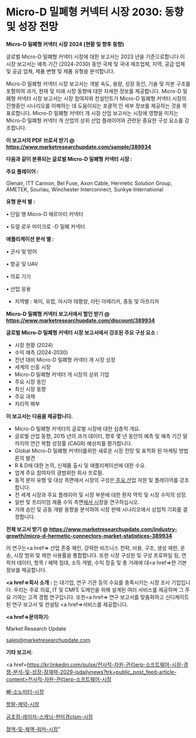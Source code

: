 # Micro-D 밀폐형 커넥터 시장 2030: 동향 및 성장 전망

<strong>Micro-D 밀폐형 커넥터 시장 2024 (현황 및 향후 동향)</strong>

글로벌 Micro-D 밀폐형 커넥터 시장에 대한 보고서는 2023 년을 기준으로합니다.이 시장 보고서는 예측 기간 (2024-2030) 동안 국제 및 국내 제조업체, 지역, 공급 업체 및 공급 업체, 제품 변형 및 제품 유형을 분석합니다.

Micro-D 밀폐형 커넥터 시장 보고서는 개발 속도, 용량, 성장 동인, 기술 및 자본 구조를 포함하여 과거, 현재 및 미래 시장 동향에 대한 자세한 정보를 제공합니다. Micro-D 밀폐형 커넥터 시장 보고서는 시장 참여자와 컨설턴트가 Micro-D 밀폐형 커넥터 시장의 진행중인 시나리오를 이해하는 데 도움이되는 포괄적 인 세부 정보를 제공하는 것을 목표로합니다. Micro-D 밀폐형 커넥터 개 시장 산업 보고서는 시장에 영향을 미치는 Micro-D 밀폐형 커넥터 개 산업의 상위 산업 플레이어와 관련된 중요한 구성 요소를 강조합니다.



<strong>이 보고서의 PDF 브로셔 받기 @ <a href=https://www.marketresearchupdate.com/sample/389934>https://www.marketresearchupdate.com/sample/389934</a></strong>



<strong>다음과 같이 분류되는 글로벌 Micro-D 밀폐형 커넥터 시장 :</strong>



<strong>주요 플레이어 :</strong>

Glenair, ITT Cannon, Bel Fuse, Axon Cable, Hermetic Solution Group, AMETEK, Souriau, Winchester Interconnect, Sunkye International



<strong>유형 분석 별 :</strong>

• 단일 행 Micro-D 헤르마티 커넥터

• 듀얼 로우 마이크로 -D 밀폐 커넥터



<strong>애플리케이션 분석 별 :</strong>

• 군사 및 방어

• 항공 및 UAV

• 의료 기기

• 산업 응용

<ul>
  <li>지역별 : 북미, 유럽, 아시아 태평양, 라틴 아메리카, 중동 및 아프리카</li>
</ul>


<strong>Micro-D 밀폐형 커넥터 보고서에서 할인 받기 @ <a href=https://www.marketresearchupdate.com/discount/389934>https://www.marketresearchupdate.com/discount/389934</a></strong>



<strong>글로벌 Micro-D 밀폐형 커넥터 시장 보고서에서 강조된 주요 구성 요소 :</strong>
<ul>
  <li>시장 현황 (2024)</li>
  <li>수익 예측 (2024-2030)</li>
  <li>전년 대비 Micro-D 밀폐형 커넥터 개 시장 성장</li>
  <li>세계의 신흥 시장</li>
  <li>Micro-D 밀폐형 커넥터 개 시장의 상위 기업</li>
  <li>주요 시장 동인</li>
  <li>최신 시장 동향</li>
  <li>주요 과제</li>
  <li>지리적 해부</li>
</ul>


<strong>이 보고서는 다음을 제공합니다.</strong>
<ul>
  <li>Micro-D 밀폐형 커넥터의 글로벌 시장에 대한 심층적 개요.</li>
  <li>글로벌 산업 동향, 2015 년의 과거 데이터, 향후 몇 년 동안의 예측 및 예측 기간 말까지의 연간 복합 성장률 (CAGR) 예상치를 평가합니다.</li>
  <li>Global Micro-D 밀폐형 커넥터를위한 새로운 시장 전망 및 표적화 된 마케팅 방법론의 발견</li>
  <li>R &amp; D에 대한 논의, 신제품 출시 및 애플리케이션에 대한 수요.</li>
  <li>업계 주요 참여자의 광범위한 회사 프로필.</li>
  <li>동적 분자 유형 및 대상 측면에서 시장의 구성은<a href=> 주요 산</a>업 자원 및 플레이어를 강조합니다.</li>
  <li>전 세계 시장과 주요 플레이어 및 시장 부문에 대한 환자 역학 및 시장 수익의 성장.</li>
  <li>일반 및 프리미엄 제품 수익 측면<a href=>에서 시</a>장을 연구하십시오.</li>
  <li>거래 승인 및 공동 개발 동향을 분석하여 시장 판매 시나리오에서 상업적 기회를 결정합니다.</li>
</ul>



<strong>전체 보고서 받기 @ <a href=https://www.marketresearchupdate.com/industry-growth/micro-d-hermetic-connectors-market-statistices-389934>https://www.marketresearchupdate.com/industry-growth/micro-d-hermetic-connectors-market-statistices-389934</a></strong>

이 연구는<a href=> 산업 존중</a> 체인, 강력한 비즈니스 전략, 비용, 구조, 생성 제한, 운송, 시장 범위 및 제한 사용률을 통합합니다. 또한 시장 구성원 및 구성 프로파일 링, 연락처 데이터, 항목 / 혜택 침대, 소득 개발, 수익 창출 및 총 거래에 대<a href=>한 기본 </a>정보를 제공합니다.



<strong><a href=>회사 소</a>개 :</strong>
는 대기업, 연구 기관 등의 수요를 충족시키는 시장 조사 기업입니다. 우리는 주로 의료, IT 및 CMFE 도메인을 위해 설계된 여러 서비스를 제공하며 그 주요 기여는 고객 경험 연구입니다. 또한<a href=> 연구 보</a>고서를 맞춤화하고 신디케이트 된 연구 보고서 및 컨설팅 <a href=>서비스</a>를 제공합니다.



<strong><a href=>문의하기:</a></strong>

Market Research Update

sales@marketresearchupdate.com



<strong>기타 보고서:</strong>

<a href=https://kr.linkedin.com/pulse/전사적-자원-관리erp-소프트웨어-시장-경쟁-분석-및-성장-잠재력-2029-isdailynews?trk=public_post_feed-article-content>전사적-자원-관리erp-소프트웨어-시장</a>

<a href=https://www.linkedin.com/pulse/뼈-소노미터-시장-동향-및-성장-전망-survey-spotlight-pro-24-analysis-aqh3f/>뼈-소노미터-시장</a>

<a href=https://www.linkedin.com/pulse/할랄-제약-시장-현재-및-미래-성장-2029-trend-tracking-tips-360-analysis-pffff/>할랄-제약-시장</a>

<a href=https://www.linkedin.com/pulse/공초점-레이저-스캐닝-현미경clsm-시장-세분화-연구-및-목표-xxfrf/>공초점-레이저-스캐닝-현미경clsm-시장</a>

<a href=https://www.linkedin.com/pulse/혈액-및-체액-워머-시장-경쟁-분석-성장-잠재력-2030-analytics-alchemy-360-analysis-so19c/>혈액-및-체액-워머-시장</a>"
